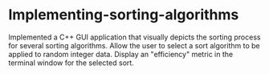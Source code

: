 # Implementing-sorting-algorithms
Implemented a C++ GUI application that visually depicts the sorting process for several sorting algorithms. Allow the user to select a sort algorithm to be applied to random integer data. Display an "efficiency" metric in the terminal window for the selected sort.
